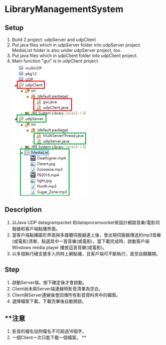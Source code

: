 LibraryManagementSystem
===

Setup
---
1. Build 2 project: udpServer and udpClient 
2. Put java files which in udpServer folder into udpServer project. MediaList folder is also under udpServer project, too.
3. Put java files which in udpClient folder into udpClient project.
4. Main function "gui" is in udpClient project.
![](https://github.com/guiruli08650129/NUTN-Course/blob/master/NetworkProgramming/UDP/pictures/setup.png)

Description
---
1. 以Java UDP datagrampacket 和dataproramsocket來設計網路音樂/電影伺服器和客戶端點播界面。
2. 當客戶端點播圖形界面與多媒體伺服器連上後，會出現伺服器傳送的mp3音樂(或電影)清單，點選其中一首音樂(或電影)，當下載完成時，啟動客戶端Windows media player 播放這首音樂(或電影)。
3. 以多個執行緒支援多人同時上網點播，且客戶端可不斷執行，直至自願離開。

Step
---
1. 啟動Server端，按下確定後才會啟動。
2. Client尚未與Server端連線時影音清單為空白。
3. Client與Server連線後會回傳所有影音資料夾中的檔案。
4. 選擇檔案下載，下載完畢後自動開啟。


**注意
---
1. 影音的檔名加附檔名不可超過16個字。
2. 一個Client一次只能下載一個檔案。
**

